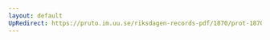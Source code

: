 ```yaml
---
layout: default
UpRedirect: https://pruto.im.uu.se/riksdagen-records-pdf/1870/prot-1870--fk--219/prot-1870--fk--219_007.pdf
---
```

